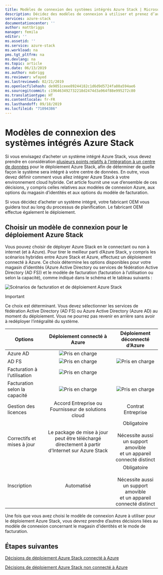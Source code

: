 ```yaml
---
title: Modèles de connexion des systèmes intégrés Azure Stack | Microsoft Docs
description: Décidez des modèles de connexion à utiliser et prenez d’autres décisions relatives à la planification du déploiement pour les systèmes intégrés Azure Stack.
services: azure-stack
documentationcenter: ''
author: mattbriggs
manager: femila
editor: ''
ms.assetid: ''
ms.service: azure-stack
ms.workload: na
pms.tgt_pltfrm: na
ms.devlang: na
ms.topic: article
ms.date: 06/13/2019
ms.author: mabrigg
ms.reviewer: wfayed
ms.lastreviewed: 02/21/2019
ms.openlocfilehash: de9051ceee89244182c1d6d9d5724fa80a594ae6
ms.sourcegitcommit: c196463492732218d2474d3a964f88e995272c80
ms.translationtype: HT
ms.contentlocale: fr-FR
ms.lasthandoff: 09/18/2019
ms.locfileid: "71094386"
---
```

# <a name="azure-stack-integrated-systems-connection-models"></a>Modèles de connexion des systèmes intégrés Azure Stack
Si vous envisagez d’acheter un système intégré Azure Stack, vous devez prendre en considération [plusieurs points relatifs à l’intégration à un centre de données](azure-stack-datacenter-integration.md) pour le déploiement Azure Stack, afin de déterminer de quelle façon le système sera intégré à votre centre de données. En outre, vous devez définir comment vous allez intégrer Azure Stack à votre environnement cloud hybride. Cet article fournit une vue d’ensemble de ces décisions, y compris celles relatives aux modèles de connexion Azure, aux options du magasin d’identités et aux options du modèle de facturation.

Si vous décidez d’acheter un système intégré, votre fabricant OEM vous guidera tout au long du processus de planification. Le fabricant OEM effectue également le déploiement.

## <a name="choose-an-azure-stack-deployment-connection-model"></a>Choisir un modèle de connexion pour le déploiement Azure Stack
Vous pouvez choisir de déployer Azure Stack en le connectant ou non à internet (et à Azure). Pour tirer le meilleur parti d’Azure Stack, y compris les scénarios hybrides entre Azure Stack et Azure, effectuez un déploiement connecté à Azure. Ce choix détermine les options disponibles pour votre magasin d’identités (Azure Active Directory ou services de fédération Active Directory (AD FS)) et le modèle de facturation (facturation à l’utilisation ou selon la capacité), comme indiqué dans le schéma et le tableau suivants :

![Scénarios de facturation et de déploiement Azure Stack](media/azure-stack-connection-models/azure-stack-scenarios.png)
  
> [!IMPORTANT]
> Ce choix est déterminant. Vous devez sélectionner les services de fédération Active Directory (AD FS) ou Azure Active Directory (Azure AD) au moment du déploiement. Vous ne pourrez pas revenir en arrière sans avoir à redéployer l’intégralité du système.  


|Options|Déploiement connecté à Azure|Déploiement déconnecté d’Azure|
|-----|:-----:|:-----:|
|Azure AD|![Pris en charge](media/azure-stack-connection-models/check.png)| |
|AD FS|![Pris en charge](media/azure-stack-connection-models/check.png)|![Pris en charge](media/azure-stack-connection-models/check.png)|
|Facturation à l’utilisation|![Pris en charge](media/azure-stack-connection-models/check.png)| |
|Facturation selon la capacité|![Pris en charge](media/azure-stack-connection-models/check.png)|![Pris en charge](media/azure-stack-connection-models/check.png)|
|Gestion des licences| Accord Entreprise ou Fournisseur de solutions cloud | Contrat Entreprise |
|Correctifs et mises à jour|Le package de mise à jour peut être téléchargé directement à partir d’Internet sur Azure Stack |  Obligatoire<br><br>Nécessite aussi un support amovible<br> et un appareil connecté distinct |
| Inscription | Automatisé | Obligatoire<br><br>Nécessite aussi un support amovible<br> et un appareil connecté distinct |

Une fois que vous avez choisi le modèle de connexion Azure à utiliser pour le déploiement Azure Stack, vous devrez prendre d’autres décisions liées au modèle de connexion concernant le magasin d’identités et le mode de facturation.

## <a name="next-steps"></a>Étapes suivantes

[Décisions de déploiement Azure Stack connecté à Azure](azure-stack-connected-deployment.md)

[Décisions de déploiement Azure Stack non connecté à Azure](azure-stack-disconnected-deployment.md)
